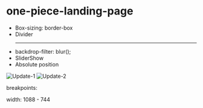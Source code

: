 # one-piece-landing-page

- Box-sizing: border-box
- Divider <hr>
- backdrop-filter: blur();
- SliderShow
- Absolute position

![Update-1]("./prints/edit1.jpeg")
![Update-2]("./prints/edit2.jpeg")

breakpoints:

width: 1088 - 744